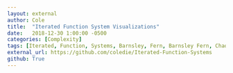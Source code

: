 ```yaml
---
layout: external
author: Cole
title:  "Iterated Function System Visualizations"
date:   2018-12-30 1:00:00 -0500
categories: [Complexity]
tags: [Iterated, Function, Systems, Barnsley, Fern, Barnsley Fern, Chaos Game, Serpinski Triangle, Serpinski, Strange, Attractor, Strange Attractor, Complexity, Science, Complexity Science, Chaos, Theory, Chaos Theory, Lua]
external_url: https://github.com/coledie/Iterated-Function-Systems
github: True
---
```

